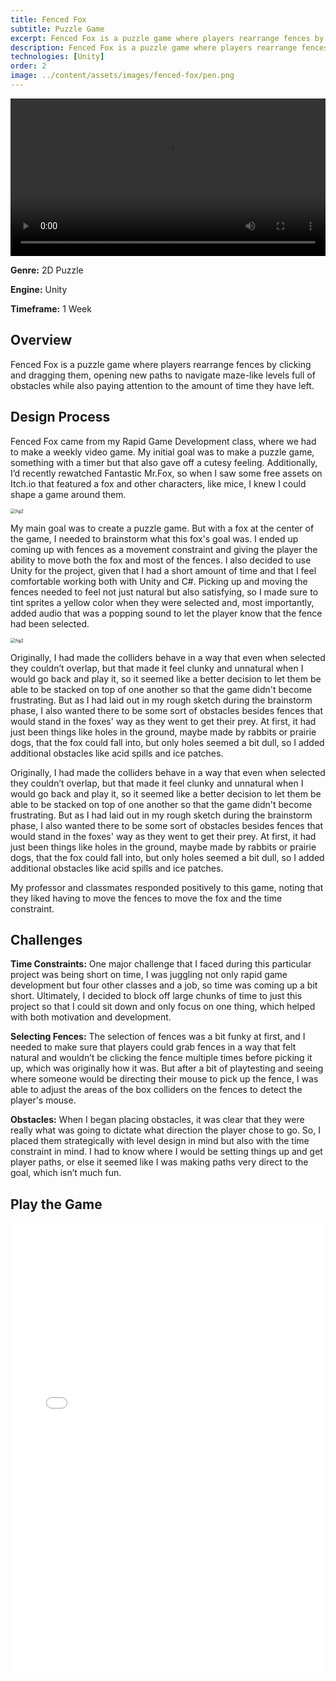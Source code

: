 ```yaml
---
title: Fenced Fox
subtitle: Puzzle Game
excerpt: Fenced Fox is a puzzle game where players rearrange fences by clicking and dragging them, opening new paths to navigate maze-like levels full of obstacles while also paying attention to the amount of time they have left. 
description: Fenced Fox is a puzzle game where players rearrange fences by clicking and dragging them, opening new paths to navigate maze-like levels full of obstacles while also paying attention to the amount of time they have left. 
technologies: [Unity]
order: 2
image: ../content/assets/images/fenced-fox/pen.png
---
```


<video width="100%" controls>
  <source src="../content/assets/images/fenced-fox/FF_Screen.mp4" type="video/mp4">
  Your browser does not support the video tag.
</video>

**Genre:** 2D Puzzle

**Engine:** Unity

**Timeframe:** 1 Week

## Overview

Fenced Fox is a puzzle game where players rearrange fences by clicking and dragging them, opening new paths to navigate maze-like levels full of obstacles while also paying attention to the amount of time they have left. 

## Design Process

Fenced Fox came from my Rapid Game Development class, where we had to make a weekly video game. My initial goal was to make a puzzle game, something with a timer but that also gave off a cutesy feeling. Additionally, I’d recently rewatched Fantastic Mr.Fox, so when I saw some free assets on Itch.io that featured a fox and other characters, like mice, I knew I could shape a game around them.

<img src="../content/assets/images/fenced-fox/pen.png" alt="fig2" style="zoom:50%;" />

My main goal was to create a puzzle game. But with a fox at the center of the game, I needed to brainstorm what this fox's goal was. I ended up coming up with fences as a movement constraint and giving the player the ability to move both the fox and most of the fences. I also decided to use Unity for the project, given that I had a short amount of time and that I feel comfortable working both with Unity and C#. 
Picking up and moving the fences needed to feel not just natural but also satisfying, so I made sure to tint sprites a yellow color when they were selected and, most importantly, added audio that was a popping sound to let the player know that the fence had been selected. 

<img src="../content/assets/images/fenced-fox/FF_Screenshot.png" alt="fig2" style="zoom:50%;" />

Originally, I had made the colliders behave in a way that even when selected they couldn’t overlap, but that made it feel clunky and unnatural when I would go back and play it, so it seemed like a better decision to let them be able to be stacked on top of one another so that the game didn't become frustrating. But as I had laid out in my rough sketch during the brainstorm phase, I also wanted there to be some sort of obstacles besides fences that would stand in the foxes' way as they went to get their prey. 
At first, it had just been things like holes in the ground, maybe made by rabbits or prairie dogs, that the fox could fall into, but only holes seemed a bit dull, so I added additional obstacles like acid spills and ice patches.

Originally, I had made the colliders behave in a way that even when selected they couldn’t overlap, but that made it feel clunky and unnatural when I would go back and play it, so it seemed like a better decision to let them be able to be stacked on top of one another so that the game didn't become frustrating. But as I had laid out in my rough sketch during the brainstorm phase, I also wanted there to be some sort of obstacles besides fences that would stand in the foxes' way as they went to get their prey. 
At first, it had just been things like holes in the ground, maybe made by rabbits or prairie dogs, that the fox could fall into, but only holes seemed a bit dull, so I added additional obstacles like acid spills and ice patches. 

My professor and classmates responded positively to this game, noting that they liked having to move the fences to move the fox and the time constraint. 

## Challenges

**Time Constraints:**
One major challenge that I faced during this particular project was being short on time, I was juggling not only rapid game development but four other classes and a job, so time was coming up a bit short. Ultimately, I decided to block off large chunks of time to just this project so that I could sit down and only focus on one thing, which helped with both motivation and development. 


**Selecting Fences:**
The selection of fences was a bit funky at first, and I needed to make sure that players could grab fences in a way that felt natural and wouldn’t be clicking the fence multiple times before picking it up, which was originally how it was. But after a bit of playtesting and seeing where someone would be directing their mouse to pick up the fence, I was able to adjust the areas of the box colliders on the fences to detect the player's mouse. 

**Obstacles:**
When I began placing obstacles, it was clear that they were really what was going to dictate what direction the player chose to go. So, I placed them strategically with level design in mind but also with the time constraint in mind. I had to know where I would be setting things up and get player paths, or else it seemed like I was making paths very direct to the goal, which isn’t much fun. 

## Play the Game

<iframe src="../content/assets/games/FF_BUILD_031125_V1/index.html" width="100%" height="720" frameborder="0" allowfullscreen></iframe>

